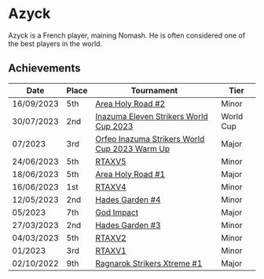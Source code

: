 # Azyck

Azyck is a French player, maining Nomash.
He is often considered one of the best players in the world.

## Achievements

| Date | Place | Tournament | Tier |
| - | - | - | - |
| 16/09/2023 | 5th | [Area Holy Road #2](inapedia/tournaments/misc/holyroad2.md) | Minor |
| 30/07/2023 | 2nd | [Inazuma Eleven Strikers World Cup 2023](/inapedia/tournaments/worldcup23.md) | World Cup |
| 07/2023 | 3rd | [Orfeo Inazuma Strikers World Cup 2023 Warm Up](inapedia/tournaments/misc/orfeowc.md) | Major |
| 24/06/2023 | 5th | [RTAXV5](inapedia/tournaments/rtaxv/rtaxv5.md) | Minor |
| 18/06/2023 | 5th | [Area Holy Road #1](inapedia/tournaments/misc/holyroad1.md) | Major |
| 16/06/2023 | 1st | [RTAXV4](/inapedia/tournaments/rtaxv/rtaxv4.md) | Minor |
| 12/05/2023 | 2nd | [Hades Garden #4](/inapedia/tournaments/hg/hg4.md) | Minor |
| 05/2023 | 7th | [God Impact](/inapedia/tournaments/misc/godimpact.md) | Major |
| 27/03/2023 | 2nd | [Hades Garden #3](/inapedia/tournaments/hg/hg3.md) | Minor |
| 04/03/2023 | 5th | [RTAXV2](/inapedia/tournaments/rtaxv/rtaxv2.md) | Minor |
| 01/2023 | 3rd | [RTAXV1](/inapedia/tournaments/rtaxv/rtaxv1.md) | Minor |
| 02/10/2022 | 9th | [Ragnarok Strikers Xtreme #1](/inapedia/tournaments/ragna/ragnax1.md) | Major |

